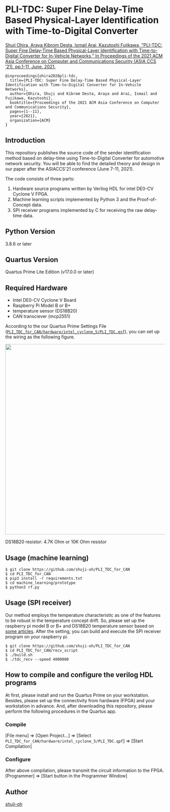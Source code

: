 PLI-TDC: Super Fine Delay-Time Based Physical-Layer Identification with Time-to-Digital Converter
====

[Shuji Ohira, Araya Kibrom Desta, Ismail Arai, Kazutoshi Fujikawa, "PLI-TDC: Super Fine Delay-Time Based Physical-Layer Identification with Time-to-Digital Converter for In-Vehicle Networks," In Proceedings of the 2021 ACM Asia Conference on Computer and Communications Security (ASIA CCS ’21), pp.1-11, June. 2021.]()

```
@inproceedings{ohira2020pli-tdc,
  title={PLI-TDC: Super Fine Delay-Time Based Physical-Layer Identification with Time-to-Digital Converter for In-Vehicle Networks},
  author={Ohira, Shuji and Kibrom Desta, Araya and Arai, Ismail and Fujikawa, Kazutoshi},
  booktitle={Proceedings of the 2021 ACM Asia Conference on Computer and Communications Security},
  pages={1--11},
  year={2021},
  organization={ACM}
}
```

## Introduction

This repository publishes the source code of the sender identification method based on delay-time using Time-to-Digital Converter for automotive network security. You will be able to find the detailed theory and design in our paper after the ASIACCS'21 conference (June 7-11, 2021).  

The code consists of three parts:  

1. Hardware source programs written by Verilog HDL for intel DE0-CV Cyclone V FPGA.  
2. Machine learning scripts implemented by Python 3 and the Proof-of-Concept data.  
3. SPI receiver programs implemented by C for receiving the raw delay-time data.  

## Python Version

3.8.6 or later  

## Quartus Version

Quartus Prime Lite Edition (v17.0.0 or later)  

## Required Hardware  

* Intel DE0-CV Cyclone V Board  
* Raspberry Pi Model B or B+  
* temperature sensor (DS18B20)  
* CAN transciever (mcp2551)  

According to the our Quartus Prime Settings File ([`PLI_TDC_for_CAN/hardware/intel_cyclone_5/PLI_TDC.qsf`](https://github.com/shuji-oh/PLI_TDC_for_CAN/blob/master/hardware/intel_cyclone_5/PLI_TDC.qsf)), you can set up the wiring as the following figure.  

<img src="https://user-images.githubusercontent.com/27995559/100208862-87f60780-2f4c-11eb-85bd-4a7d4bf1d2eb.png" width="600px">

DS18B20 resistor: 4.7K Ohm or 10K Ohm resistor

## Usage (machine learning)

```
$ git clone https://github.com/shuji-oh/PLI_TDC_for_CAN  
$ cd PLI_TDC_for_CAN  
$ pip3 install -r requirements.txt  
$ cd machine_learning/prototype  
$ python3 rf.py  
```

## Usage (SPI receiver)
Our method employs the temperature characteristic as one of the features to be robust in the temperature concept drift. So, please set up the raspberry pi model B or B+ and DS18B20 temperature sensor based on [some articles](https://www.circuitbasics.com/raspberry-pi-ds18b20-temperature-sensor-tutorial/). After the setting, you can build and execute the SPI receiver program on your raspberry pi.

```
$ git clone https://github.com/shuji-oh/PLI_TDC_for_CAN  
$ cd PLI_TDC_for_CAN/recv_script  
$ ./build.sh  
$ ./tdc_recv --speed 4000000  
```

## How to compile and configure the verilog HDL programs

At first, please install and run the Quartus Prime on your workstation. Besides, please set up the connectivity from hardware (FPGA) and your workstation in advance. And, after downloading this repository, please perform the following procedures in the Quartus app.  

### Compile  
[File menu] ⇒ [Open Project...] ⇒ [Select `PLI_TDC_for_CAN/hardware/intel_cyclone_5/PLI_TDC.qpf`] ⇒ [Start Compilation]  

### Configure
After above compilation, please transmit the circuit information to the FPGA.  
[Programmer] ⇒ [Start button in the Programmer Window]

## Author

[shuji-oh](https://github.com/shuji-oh)

